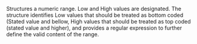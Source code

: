 Structures a numeric range. Low and High values are designated. The structure identifies Low values that should be treated as bottom coded (Stated value and bellow, High values that should be treated as top coded (stated value and higher), and provides a regular expression to further define the valid content of the range.